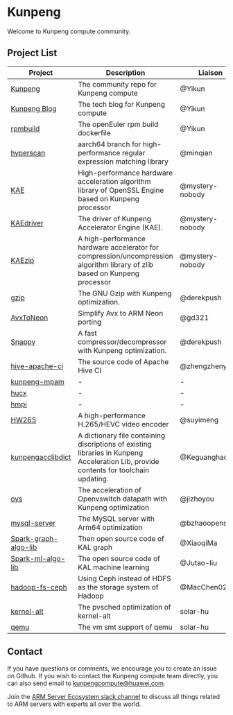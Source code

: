 # Kunpeng
Welcome to Kunpeng compute community.

## Project List

| Project | Description | Liaison | Mail |
| --- | --- | --- | --- |
| [Kunpeng](https://github.com/kunpengcompute/Kunpeng) | The community repo for Kunpeng compute | @Yikun | yikunkero@gmail.com |
| [Kunpeng Blog](kunpengcompute.github.io) | The tech blog for Kunpeng compute | @Yikun | yikunkero@gmail.com |
| [rpmbuild](https://github.com/kunpengcompute/rpmbuild) | The openEuler rpm build dockerfile | @Yikun | yikunkero@gmail.com |
| [hyperscan](https://github.com/kunpengcompute/hyperscan) | aarch64 branch for high-performance regular expression matching library | @minqian | wangminqian@huawei.com |
| [KAE](https://github.com/kunpengcompute/KAE) | High-performance hardware acceleration algorithm library of OpenSSL Engine based on Kunpeng processor | @mystery-nobody | - |
| [KAEdriver](https://github.com/kunpengcompute/KAEdriver) | The driver of Kunpeng Accelerator Engine (KAE). | @mystery-nobody | - |
| [KAEzip](https://github.com/kunpengcompute/KAEzip) | A high-performance hardware accelerator for compression/uncompression algorithm library of zlib based on Kunpeng processor | @mystery-nobody | - |
| [gzip](https://github.com/kunpengcompute/gzip) | The GNU Gzip with Kunpeng optimization. | @derekpush | kunpengcompute@huawei.com |
| [AvxToNeon](https://github.com/kunpengcompute/AvxToNeon) | Simplify Avx to ARM Neon porting | @gd321 | kunpengcompute@huawei.com |
| [Snappy](https://github.com/kunpengcompute/Snappy) | A fast compressor/decompressor with Kunpeng optimization. | @derekpush | kunpengcompute@huawei.com |
| [hive-apache-ci](https://github.com/kunpengcompute/hive-apache-ci) | The source code of Apache Hive CI | @zhengzhenyu | zhengzhenyulixi@gmail.com |
| [kunpeng-mpam](https://github.com/kunpengcompute/kunpeng-mpam) | - | - |
| [hucx](https://github.com/kunpengcompute/hucx) | - | - |
| [hmpi](https://github.com/kunpengcompute/hmpi) | - | - |
| [HW265](https://github.com/kunpengcompute/HW265) | A high-performance H.265/HEVC video encoder | @suyimeng | yimeng.su@huawei.com
| [kunpengacclibdict](https://github.com/kunpengcompute/kunpengacclibdict) | A dictionary file containing discriptions of existing libraries in Kunpeng Acceleration Lib, provide contents for toolchain updating. | @Keguanghao | gh_ke1990@163.com
| [ovs](https://github.com/kunpengcompute/ovs) | The acceleration of Openvswitch datapath with Kunpeng optimization | @jizhoyou | liujizhou@126.com|
| [mysql-server](https://github.com/kunpengcompute/mysql-server) | The MySQL server with Arm64 optimization | @bzhaoopenstack | bzhaojyathousandy@gmail.com |
| [Spark-graph-algo-lib](https://github.com/kunpengcompute/Spark-graph-algo-lib) | Then open source code of KAL graph |@XiaoqiMa | xiaoqima2013@gmail.com |
| [Spark-ml-algo-lib](https://github.com/kunpengcompute/Spark-ml-algo-lib) | The open source code of KAL machine learning | @Jutao-liu | 728972687@qq.com |
| [hadoop-fs-ceph](https://github.com/kunpengcompute/hadoop-fs-ceph) | Using Ceph instead of HDFS as the storage system of Hadoop | @MacChen02 | chenqiang2080@163.com |
| [kernel-alt](https://github.com/kunpengcompute/kernel-alt) | The pvsched optimization of kernel-alt | solar-hu | 53271123@qq.com |
| [qemu](https://github.com/kunpengcompute/qemu) | The vm smt support of qemu | solar-hu | 53271123@qq.com |
## Contact
If you have questions or comments, we encourage you to create an issue on Github. If you wish to contact the Kunpeng compute team directly, you can also send email to kunpengcompute@huawei.com.

Join the [ARM Server Ecosystem slack channel](https://join.slack.com/t/armserverecosystem/shared_invite/enQtOTE0MDMxOTc0MTY0LTBiMTdkZWFhMjZmYzI2ZWVmYWUxMTU1YTcxY2NlZWViOGM5YTY4YzkwZDU3M2ZiZWUxMDQzMmU0NGY5YmFiYWY) to discuss all things related to ARM servers with experts all over the world.

